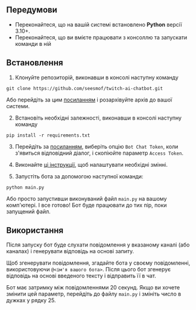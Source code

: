 ## Передумови

- Переконайтеся, що на вашій системі встановлено **Python** версії 3.10+.
- Переконайтеся, що ви вмієте працювати з консоллю та запускати команди в ній

## Встановлення

1. Клонуйте репозиторій, виконавши в консолі наступну команду

```
git clone https://github.com/seesmof/twitch-ai-chatbot.git
```

Або перейдіть за цим [посиланням](https://github.com/seesmof/twitch-ai-chatbot/archive/refs/tags/1.0.0.zip) і розархівуйте архів до вашої системи.

2. Встановіть необхідні залежності, виконавши в консолі наступну команду

```
pip install -r requirements.txt
```

3. Перейдіть за [посиланням](https://twitchtokengenerator.com/), виберіть опцію `Bot Chat Token`, коли з'явиться відповідний діалог, і скопіюйте параметр `Access Token`.

4. Виконайте [ці інструкції](./more_on_vars_Ukrainian.md), щоб налаштувати необхідні змінні.

5. Запустіть бота за допомогою наступної команди:

```
python main.py
```

Або просто запустивши виконуваний файл `main.py` на вашому комп'ютері. І все готово! Бот буде працювати до тих пір, поки запущений файл.

## Використання

Після запуску бот буде слухати повідомлення у вказаному каналі (або каналах) і генерувати відповідь на основі запиту.

Щоб згенерувати повідомлення, згадайте бота у своєму повідомленні, використовуючи `@<ім'я вашого бота>`. Після цього бот згенерує відповідь на основі введеного тексту і відправить її в чат.

Бот має затримку між повідомленнями 20 секунд. Якщо ви хочете змінити цей параметр, перейдіть до файлу `main.py` і змініть число в дужках у рядку 25.
